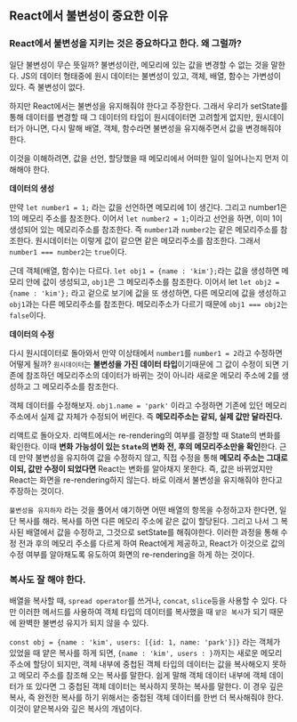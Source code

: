 ## React에서 불변성이 중요한 이유

### React에서 불변성을 지키는 것은 중요하다고 한다. 왜 그럴까?
일단 불변성이 무슨 뜻일까? 불변성이란, 메모리에 있는 값을 변경할 수 없는 것을 말한다. JS의 데이터 형태중에 원시 데이터는 불변성이 있고, 객체, 배열, 함수는 가변성이 있다. 즉 불변성이 없다.

하지만 React에서는 불변성을 유지해줘야 한다고 주장한다. 그래서 우리가 setState를 통해 데이터를 변경할 때 그 데이터의 타입이 원시데이터면 고려할게 없지만, 원시데이터가 아니면, 다시 말해 배열, 객체, 함수라면 불변성을 유지해주면서 값을 변경해줘야 한다.

이것을 이해하려면, 값을 선언, 할당했을 때 메모리에서 어떠한 일이 일어나는지 먼저 이해해야 한다.

**데이터의 생성**

만약 `let number1 = 1;` 라는 값을 선언하면 메모리에 1이 생긴다. 그리고 number1은 1의 메모리 주소를 참조한다. 이어서 `let number2 = 1;`이라고 선언을 하면, 이미 1이 생성되어 있는 메모리주소를 참조한다. 즉 `number1`과 `number2`는 같은 메모리주소를 참조한다. 원시데이터는 이렇게 값이 같으면 같은 메모리주소를 참조한다. 그래서 `number1 === number2`는 `true`이다.

근데 객체(배열, 함수)는 다르다.  `let obj1 = {name : 'kim'};`라는 값을 생성하면 메모리 안에 값이 생성되고, `obj1`은 그 메모리주소를 참조한다. 이어서 let `let obj2 = {name : 'kim'};` 라고 겉으로 보기에 값을 또 생성하면, 다른 메모리에 값을 생성하고 `obj1`과는 다른 메모리주소를 참조한다. 메모리주소가 다르기 때문에 `obj1 === obj2`는 `false`이다.

**데이터의 수정**

다시 원시데이터로 돌아와서 만약 이상태에서 `number1`를 `number1 = 2`라고 수정하면 어떻게 될까? `원시데이터`는 **불변성을 가진 데이터 타입**이기때문에 그 값이 수정이 되면 기존에 참조하던 메모리주소의 데이터가 바뀌는 것이 아니라 새로운 메모리 주소에 2를 생성하고 그 메모리주소를 참조한다.

객체 데이터를 수정해보자. `obj1.name = 'park'` 이라고 수정하면 기존에 있던 메모리 주소에서 실제 값 자체가 수정되어 버린다. 즉 **메모리주소는 같되, 실제 값만 달라진다.** 

리액트로 돌아오자.
리액트에서는 re-rendering의 여부를 결정할 때 State의 변화를 확인한다. 이때 **변화 가능성이 있는 `State`의 변화 전, 후의 메모리주소만을 확인**한다. 근데 만약 불변성을 유지하여 값을 수정하지 않고, 직접 수정을 통해 **메모리 주소는 그대로 이되, 값만 수정이 되었다면** React는 변화를 알아채지 못한다. 즉, 값은 바뀌었지만 React는 화면을 re-rendering하지 않는다. 바로 이래서 불변성을 유지해줘야 한다고 주장하는 것이다.

`불변성을 유지하자` 라는 것을 풀어서 얘기하면 어떤 배열의 항목을 수정하고자 한다면, 일단 복사를 해라. 복사를 하면 다른 메모리 주소에 같은 값이 할당된다. 그리고 나서 그 복사된 배열에서 값을 수정하고, 그것으로 setState를 해줘야한다. 이러한 과정을 통해 수정 전과 후의 메모리 주소를 다르게 하여 React에게 제공하고, React가 이것으로 값의 수정 여부를 알아채도록 유도하여 화면의 re-rendering을 하게 하는 것이다.

### 복사도 잘 해야 한다.

배열을 복사할 때, `spread operator`를 쓰거나, `concat`, `slice`등을 사용할 수 있다. 다만 이러한 메서드를 사용하여 객체 타입의 데이터를 복사했을 때 `얕은 복사`가 되기 때문에 완벽한 불변성 유지가 되지 않을 수 있다.

 `const obj = {name : 'kim', users: [{id: 1, name: 'park'}]}` 라는 객체가 있었을 때 얕은 복사를 하게 되면, `{name : 'kim', users : }`까지는 새로운 메모리 주소에 할당이 되지만, 객체 내부에 중첩된 객체 타입의 데이터는 값을 복사해오지 못하고 메모리 주소를 참조해 오는 복사를 말한다. 쉽게 말해 객체 데이터 내부에 객체 데이터가 또 있다면 그 중첩된 객체 데이터는 복사하지 못하는 복사를 말한다. 이 경우 깊은 복사, 즉 완전한 복사를 하기 위해서는 중첩된 객체 데이터를 한번 더 복사해줘야 한다. 이것이 얕은복사와 깊은 복사의 개념이다.
